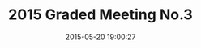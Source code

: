 ---
id: 72157653652450048
title: 2015 Graded Meeting No.3
cover: https://farm1.staticflickr.com/542/18485585782_c5245995c3_m.jpg
date: 2015-05-20 19:00:27
photos:
  - thumbnail: https://farm1.staticflickr.com/542/18485585782_c5245995c3_m.jpg
    original: https://farm1.staticflickr.com/542/18485585782_c29739cbf4_o.jpg
  - thumbnail: https://farm1.staticflickr.com/308/17869254873_c0c002bdea_m.jpg
    original: https://farm1.staticflickr.com/308/17869254873_4518a87cc2_o.jpg
  - thumbnail: https://farm1.staticflickr.com/500/18489934075_c28a33f2be_m.jpg
    original: https://farm1.staticflickr.com/500/18489934075_d19fe57f04_o.jpg
  - thumbnail: https://farm1.staticflickr.com/375/18302116218_0b69aa48c4_m.jpg
    original: https://farm1.staticflickr.com/375/18302116218_12757d4681_o.jpg
  - thumbnail: https://farm1.staticflickr.com/395/17869254733_fb788fb50b_m.jpg
    original: https://farm1.staticflickr.com/395/17869254733_bb6e24b281_o.jpg
  - thumbnail: https://farm1.staticflickr.com/257/17869254693_0438f46039_m.jpg
    original: https://farm1.staticflickr.com/257/17869254693_a26b9acbcb_o.jpg
  - thumbnail: https://farm1.staticflickr.com/371/18489933855_65bf05cdef_m.jpg
    original: https://farm1.staticflickr.com/371/18489933855_ede63b34fc_o.jpg
  - thumbnail: https://farm1.staticflickr.com/456/18485585622_a045b6440e_m.jpg
    original: https://farm1.staticflickr.com/456/18485585622_a8b7e2d92a_o.jpg
  - thumbnail: https://farm1.staticflickr.com/284/17867253384_a40aee9da4_m.jpg
    original: https://farm1.staticflickr.com/284/17867253384_bba610c5f5_o.jpg
  - thumbnail: https://farm1.staticflickr.com/255/18491754341_a2db5bf897_m.jpg
    original: https://farm1.staticflickr.com/255/18491754341_0a1ea25c1a_o.jpg
  - thumbnail: https://farm1.staticflickr.com/282/17869254413_17590e2a37_m.jpg
    original: https://farm1.staticflickr.com/282/17869254413_91fc4d4d9f_o.jpg
  - thumbnail: https://farm1.staticflickr.com/302/18491754331_cf361a85d0_m.jpg
    original: https://farm1.staticflickr.com/302/18491754331_f5bca86b34_o.jpg
  - thumbnail: https://farm1.staticflickr.com/309/18302115938_8217d6eea0_m.jpg
    original: https://farm1.staticflickr.com/309/18302115938_377d56e811_o.jpg
  - thumbnail: https://farm1.staticflickr.com/289/18303741849_8415e9d737_m.jpg
    original: https://farm1.staticflickr.com/289/18303741849_287c6bb95d_o.jpg
  - thumbnail: https://farm1.staticflickr.com/437/18303741779_4cd943e5fd_m.jpg
    original: https://farm1.staticflickr.com/437/18303741779_4c0ff06dfe_o.jpg
  - thumbnail: https://farm1.staticflickr.com/284/18302115858_6f19c12725_m.jpg
    original: https://farm1.staticflickr.com/284/18302115858_76454c42e7_o.jpg
  - thumbnail: https://farm1.staticflickr.com/557/18489933545_7a511464bc_m.jpg
    original: https://farm1.staticflickr.com/557/18489933545_bf6c49e38f_o.jpg
  - thumbnail: https://farm1.staticflickr.com/542/18463504136_412063a3fd_m.jpg
    original: https://farm1.staticflickr.com/542/18463504136_694bb0263d_o.jpg
  - thumbnail: https://farm1.staticflickr.com/494/18489933445_6f71e6fdc8_m.jpg
    original: https://farm1.staticflickr.com/494/18489933445_76447c8561_o.jpg
  - thumbnail: https://farm1.staticflickr.com/362/17867253014_35d10ae8df_m.jpg
    original: https://farm1.staticflickr.com/362/17867253014_372b6cc1f1_o.jpg
  - thumbnail: https://farm1.staticflickr.com/334/18463504006_aee95b5e70_m.jpg
    original: https://farm1.staticflickr.com/334/18463504006_ba24eb802d_o.jpg
  - thumbnail: https://farm1.staticflickr.com/372/18485585182_d0c74ac4da_m.jpg
    original: https://farm1.staticflickr.com/372/18485585182_9e982421a1_o.jpg
  - thumbnail: https://farm1.staticflickr.com/408/18489933255_ee1bfa09e8_m.jpg
    original: https://farm1.staticflickr.com/408/18489933255_025a01384c_o.jpg
  - thumbnail: https://farm1.staticflickr.com/516/18302218130_13615238ca_m.jpg
    original: https://farm1.staticflickr.com/516/18302218130_6d0f8f8ac1_o.jpg
  - thumbnail: https://farm1.staticflickr.com/481/18302218110_a179c1244a_m.jpg
    original: https://farm1.staticflickr.com/481/18302218110_82f6d19d70_o.jpg
  - thumbnail: https://farm1.staticflickr.com/437/18491753631_e14d60ccb5_m.jpg
    original: https://farm1.staticflickr.com/437/18491753631_cec0bec264_o.jpg
  - thumbnail: https://farm1.staticflickr.com/302/18485584982_881d6745e6_m.jpg
    original: https://farm1.staticflickr.com/302/18485584982_7e6508bb16_o.jpg
  - thumbnail: https://farm1.staticflickr.com/532/18302115328_cdea350075_m.jpg
    original: https://farm1.staticflickr.com/532/18302115328_a9d4fd05b2_o.jpg
---